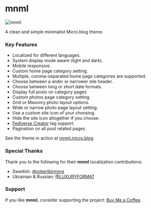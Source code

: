 # mnml

![mnml](https://raw.githubusercontent.com/jimmitchell/mnml/main/icon.jpg)

A clean and simple minimalist Micro.blog theme.

### Key Features

- Localized for different languages.
- System display mode aware (light and dark).
- Mobile responsive.
- Custom home page category setting.
- Multiple, comma-separated home page categories are supported.
- Choose between a wider or narrower site header.
- Choose between long or short date formats.
- Display full posts on category pages
- Custom photos page category setting.
- Grid or Masonry photo layout options.
- Wide or narrow photo page layout setting.
- Use a custom site icon of your choosing.
- Hide the site icon altogether if you choose.
- [Fediverse Creator](https://blog.joinmastodon.org/2024/07/highlighting-journalism-on-mastodon/) tag support.
- Pagination on all post related pages.

See the theme in action at [mnml.micro.blog](https://mnml.micro.blog).

### Special Thanks

Thank you to the following for their **mnml** localization contributions:

- Swedish: [@robertbirming](https://github.com/robertbirming)
- Ukrainian & Russian: [@LUXURYFORMAT](https://github.com/LUXURYFORMAT)

### Support

If you like **mnml**, consider supporting the project: [Buy Me a Coffee](https://buymeacoffee.com/jim.mitchell).
